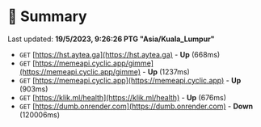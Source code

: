 # 📖 Summary
Last updated: **19/5/2023, 9:26:26 PTG "Asia/Kuala_Lumpur"**

- `GET` [https://hst.aytea.ga](https://hst.aytea.ga) - **Up** (668ms)
- `GET` [https://memeapi.cyclic.app/gimme](https://memeapi.cyclic.app/gimme) - **Up** (1237ms)
- `GET` [https://memeapi.cyclic.app](https://memeapi.cyclic.app) - **Up** (903ms)
- `GET` [https://klik.ml/health](https://klik.ml/health) - **Up** (676ms)
- `GET` [https://dumb.onrender.com](https://dumb.onrender.com) - **Down** (120006ms)
